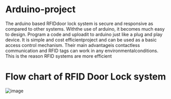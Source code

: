 # Arduino-project
The arduino based RFIDdoor lock system is secure and responsive as compared to other systems. Withthe use of arduino, it becomes much easy to design. Program a code and uploadit to arduino just like a plug and play device. It is simple and cost efficientproject and can be used as a basic access control mechanism. Their main advantageis contactless communication and RFID tags can work in any environmentalconditions. This is the reason RFID systems are more efficient

# Flow chart of RFID Door Lock system 

![image](https://user-images.githubusercontent.com/57653187/173242957-50391f04-fa21-46a1-8171-7c92f5ed6f0f.png)



